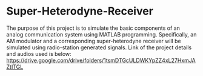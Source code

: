 # Super-Heterodyne-Receiver
The purpose of this project is to simulate the basic components of an analog communication system using MATLAB programming. Specifically, an AM modulator and a corresponding super-heterodyne receiver will be simulated using radio-station generated signals. Link of the project details and audios used is below: https://drive.google.com/drive/folders/1tsmDTGcULDWKYpZZ4xL27HxmJAZtITGL
